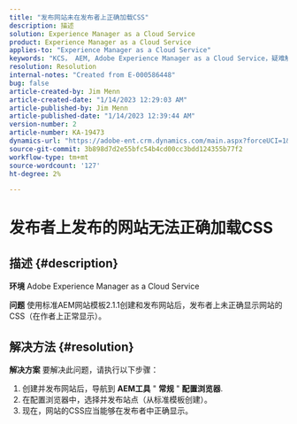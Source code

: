 ```yaml
---
title: "发布网站未在发布者上正确加载CSS"
description: 描述
solution: Experience Manager as a Cloud Service
product: Experience Manager as a Cloud Service
applies-to: "Experience Manager as a Cloud Service"
keywords: "KCS， AEM, Adobe Experience Manager as a Cloud Service，疑难解答，已发布站点，未加载CSS，发布者"
resolution: Resolution
internal-notes: "Created from E-000586448"
bug: false
article-created-by: Jim Menn
article-created-date: "1/14/2023 12:29:03 AM"
article-published-by: Jim Menn
article-published-date: "1/14/2023 12:39:44 AM"
version-number: 2
article-number: KA-19473
dynamics-url: "https://adobe-ent.crm.dynamics.com/main.aspx?forceUCI=1&pagetype=entityrecord&etn=knowledgearticle&id=87196a6e-a293-ed11-aad1-6045bd0065f9"
source-git-commit: 3b898d7d2e55bfc54b4cd00cc3bdd124355b77f2
workflow-type: tm+mt
source-wordcount: '127'
ht-degree: 2%

---
```


# 发布者上发布的网站无法正确加载CSS

## 描述 {#description}


<b>环境</b>
Adobe Experience Manager as a Cloud Service

<b>问题</b>
使用标准AEM网站模板2.1.1创建和发布网站后，发布者上未正确显示网站的CSS（在作者上正常显示）。


## 解决方法 {#resolution}


<b>解决方案</b>
要解决此问题，请执行以下步骤：

1. 创建并发布网站后，导航到 <b>AEM工具</b> &quot; <b>常规</b> &quot; <b>配置浏览器</b>.
2. 在配置浏览器中，选择并发布站点（从标准模板创建）。
3. 现在，网站的CSS应当能够在发布者中正确显示。

